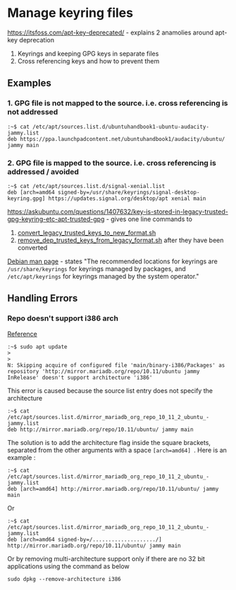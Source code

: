 # Manage keyring files

https://itsfoss.com/apt-key-deprecated/ - explains 2 anamolies around apt-key deprecation 
 1. Keyrings and keeping GPG keys in separate files
 2. Cross referencing keys and how to prevent them

## Examples
### 1. GPG file is not mapped to the source. i.e. cross referencing is not addressed
```
:~$ cat /etc/apt/sources.list.d/ubuntuhandbook1-ubuntu-audacity-jammy.list 
deb https://ppa.launchpadcontent.net/ubuntuhandbook1/audacity/ubuntu/ jammy main

```
### 2. GPG file is mapped to the source. i.e. cross referencing is addressed / avoided
```
:~$ cat /etc/apt/sources.list.d/signal-xenial.list 
deb [arch=amd64 signed-by=/usr/share/keyrings/signal-desktop-keyring.gpg] https://updates.signal.org/desktop/apt xenial main

```

https://askubuntu.com/questions/1407632/key-is-stored-in-legacy-trusted-gpg-keyring-etc-apt-trusted-gpg - gives one line commands to 
1. [convert_legacy_trusted_keys_to_new_format.sh](convert_legacy_trusted_keys_to_new_format.sh)
2. [remove_dep_trusted_keys_from_legacy_format.sh](remove_dep_trusted_keys_from_legacy_format.sh) after they have been converted 

[Debian man page](https://manpages.debian.org/bookworm/apt/sources.list.5.en.html) - states "The recommended locations for keyrings are `/usr/share/keyrings` for keyrings managed by packages, and `/etc/apt/keyrings` for keyrings managed by the system operator."


## Handling Errors
### Repo doesn't support i386 arch

[Reference](https://askubuntu.com/questions/741410/skipping-acquire-of-configured-file-main-binary-i386-packages-as-repository-x)

```
:~$ sudo apt update
>
>
N: Skipping acquire of configured file 'main/binary-i386/Packages' as repository 'http://mirror.mariadb.org/repo/10.11/ubuntu jammy InRelease' doesn't support architecture 'i386'
```
This error is caused because the source list entry does not specify the architecture
```
:~$ cat /etc/apt/sources.list.d/mirror_mariadb_org_repo_10_11_2_ubuntu_-jammy.list
deb http://mirror.mariadb.org/repo/10.11/ubuntu/ jammy main
```
The solution is to add the architecture flag inside the square brackets, separated from the other arguments with a space `[arch=amd64] `. Here is an example :
```
:~$ cat /etc/apt/sources.list.d/mirror_mariadb_org_repo_10_11_2_ubuntu_-jammy.list
deb [arch=amd64] http://mirror.mariadb.org/repo/10.11/ubuntu/ jammy main
```

Or

```
:~$ cat /etc/apt/sources.list.d/mirror_mariadb_org_repo_10_11_2_ubuntu_-jammy.list
deb [arch=amd64 signed-by=/..................../] http://mirror.mariadb.org/repo/10.11/ubuntu/ jammy main
```

Or by removing multi-architecture support only if there are no 32 bit applications using the command as below

`sudo dpkg --remove-architecture i386`
